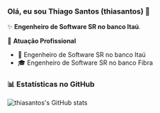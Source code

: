 ### Olá, eu sou Thiago Santos (thiasantos) 👋

✨ **Engenheiro de Software SR no banco Itaú**.

🏢 **Atuação Profissional**
- 🚀 Engenheiro de Software SR no banco Itaú
- 🎓 Engenheiro de Software SR no banco Fibra

### 📊 Estatísticas no GitHub

![thiasantos's GitHub stats](https://github-readme-stats.vercel.app/api?username=thiasantos&show_icons=true&theme=dracula)
